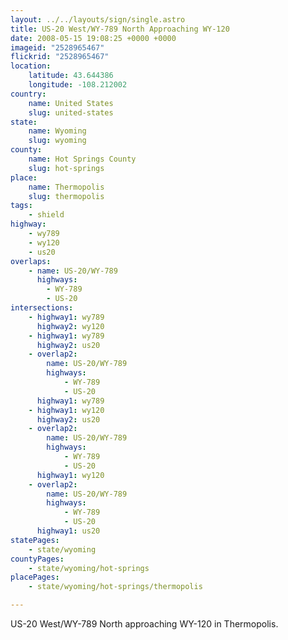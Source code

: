 ```yaml
---
layout: ../../layouts/sign/single.astro
title: US-20 West/WY-789 North Approaching WY-120
date: 2008-05-15 19:08:25 +0000 +0000
imageid: "2528965467"
flickrid: "2528965467"
location:
    latitude: 43.644386
    longitude: -108.212002
country:
    name: United States
    slug: united-states
state:
    name: Wyoming
    slug: wyoming
county:
    name: Hot Springs County
    slug: hot-springs
place:
    name: Thermopolis
    slug: thermopolis
tags:
    - shield
highway:
    - wy789
    - wy120
    - us20
overlaps:
    - name: US-20/WY-789
      highways:
        - WY-789
        - US-20
intersections:
    - highway1: wy789
      highway2: wy120
    - highway1: wy789
      highway2: us20
    - overlap2:
        name: US-20/WY-789
        highways:
            - WY-789
            - US-20
      highway1: wy789
    - highway1: wy120
      highway2: us20
    - overlap2:
        name: US-20/WY-789
        highways:
            - WY-789
            - US-20
      highway1: wy120
    - overlap2:
        name: US-20/WY-789
        highways:
            - WY-789
            - US-20
      highway1: us20
statePages:
    - state/wyoming
countyPages:
    - state/wyoming/hot-springs
placePages:
    - state/wyoming/hot-springs/thermopolis

---
```

US-20 West/WY-789 North approaching WY-120 in Thermopolis.